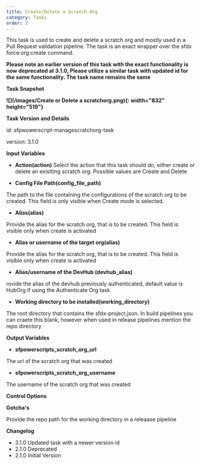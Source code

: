 ```yaml
---
title: Create/Delete a Scratch Org
category: Tasks
order: 3
---
```


This task is used to create and delete a scratch org and mostly used in a Pull Request validation pipeline. The task is an exact wrapper over the sfdx force:org:create command.

**Please note an earlier version of this task with the exact functionality is now deprecated at 3.1.0, Please utilize a similar task with updated id for the same functionality. The task name remains the same**

**Task Snapshot**

**![](/images/Create or Delete a scratchorg.png){: width="832" height="519"}**

**Task Version and Details**

id: sfpwowerscript-managescratchorg-task

version: 3.1.0

**Input Variables**

* **Action(action)** Select the action that this task should do, either create or delete an existting scratch org. Possible values are Create and Delete

* **Config File Path(config\_file\_path)**

The path to the file containing the configurations of the scratch org to be created. This field is only visible when Create mode is selected.

* **Alias(alias)**

Provide the alias for the scratch org, that is to be created. This field is visible only when create is activated

* **Alias or username of the target org(alias)**

Provide the alias for the scratch org, that is to be created. This field is visible only when create is activated

* **Alias/username of the DevHub (devhub\_alias)**

rovide the alias of the devhub previously authenticated, default value is HubOrg if using the Authenticate Org task

* **Working directory to be installed(working\_directory)**

The root directory that contains the sfdx-project.json. In build pipelines you can craete this blank, however when used in release pipelines mention the repo directory

**Output Variables**

* **sfpowerscripts\_scratch\_org\_url**

The url of the scratch org that was created

* **sfpowerscripts\_scratch\_org\_username**

The username of the scratch org that was created

**Control Options**

**Gotcha's**

Provide the repo path for the working directory in a releaase pipeline

**Changelog**

* 3\.1.0 Updated task with a newer version id
* 2\.1.0 Deprecated
* 2\.1.0 Initial Version